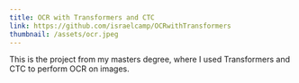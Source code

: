 ```yaml
---
title: OCR with Transformers and CTC
link: https://github.com/israelcamp/OCRwithTransformers
thumbnail: /assets/ocr.jpeg
---
```


This is the project from my masters degree, where I used Transformers and CTC to perform OCR on images.

